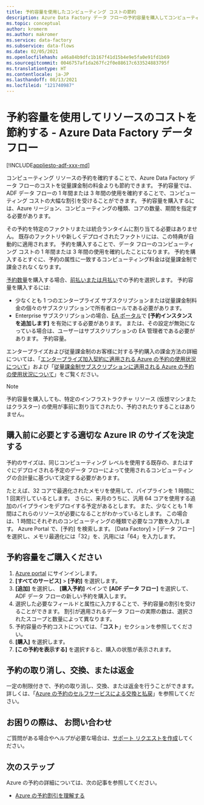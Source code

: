 ```yaml
---
title: 予約容量を使用したコンピューティング コストの節約
description: Azure Data Factory データ フローの予約容量を購入してコンピューティング コストを節約する方法について説明します。
ms.topic: conceptual
author: kromerm
ms.author: makromer
ms.service: data-factory
ms.subservice: data-flows
ms.date: 02/05/2021
ms.openlocfilehash: a46a84b9dfc1b167f41d15b4e9e5fa0e91fd1b69
ms.sourcegitcommit: 0046757af1da267fc2f0e88617c633524883795f
ms.translationtype: HT
ms.contentlocale: ja-JP
ms.lasthandoff: 08/13/2021
ms.locfileid: "121740987"
---
```

# <a name="save-costs-for-resources-with-reserved-capacity---azure-data-factory-data-flows"></a>予約容量を使用してリソースのコストを節約する - Azure Data Factory データ フロー

[!INCLUDE[appliesto-adf-xxx-md](includes/appliesto-adf-xxx-md.md)]

コンピューティング リソースの予約を確約することで、Azure Data Factory データ フローのコストを従量課金制の料金よりも節約できます。 予約容量では、ADF データ フローの 1 年間または 3 年間の使用を確約することで、コンピューティング コストの大幅な割引を受けることができます。 予約容量を購入するには、Azure リージョン、コンピューティングの種類、コアの数量、期間を指定する必要があります。

その予約を特定のファクトリまたは統合ランタイムに割り当てる必要はありません。 既存のファクトリや新しくデプロイされたファクトリには、この特典が自動的に適用されます。 予約を購入することで、データ フローのコンピューティング コストの 1 年間または 3 年間の使用を確約したことになります。 予約を購入するとすぐに、予約の属性に一致するコンピューティング料金は従量課金制で課金されなくなります。 

[予約数量](https://portal.azure.com)を購入する場合、[前払いまたは月払い](../cost-management-billing/reservations/prepare-buy-reservation.md)での予約を選択します。 予約容量を購入するには:

- 少なくとも 1 つのエンタープライズ サブスクリプションまたは従量課金制料金の個々のサブスクリプションで所有者ロールである必要があります。
- Enterprise サブスクリプションの場合、[EA ポータル](https://ea.azure.com)で **[予約インスタンスを追加します]** を有効にする必要があります。 または、その設定が無効になっている場合は、ユーザーはサブスクリプションの EA 管理者である必要があります。 予約容量。

エンタープライズおよび従量課金制のお客様に対する予約購入の課金方法の詳細については、「[エンタープライズ加入契約に適用される Azure の予約の使用状況について](../cost-management-billing/reservations/understand-reserved-instance-usage-ea.md)」および「[従量課金制サブスクリプションに適用される Azure の予約の使用状況について](../cost-management-billing/reservations/understand-reserved-instance-usage.md)」をご覧ください。

> [!NOTE]
> 予約容量を購入しても、特定のインフラストラクチャ リソース (仮想マシンまたはクラスター) の使用が事前に割り当てされたり、予約されたりすることはありません。

## <a name="determine-proper-azure-ir-sizes-needed-before-purchase"></a>購入前に必要とする適切な Azure IR のサイズを決定する

予約のサイズは、同じコンピューティング レベルを使用する既存の、またはすぐにデプロイされる予定のデータ フローによって使用されるコンピューティングの合計量に基づいて決定する必要があります。

たとえば、32 コアで最適化されたメモリを使用して、パイプラインを 1 時間に 1 回実行しているとします。 さらに、来月のうちに、汎用 64 コアを使用する追加のパイプラインをデプロイする予定があるとします。 また、少なくとも 1 年間はこれらのリソースが必要になることがわかっているとします。 この場合は、1 時間にそれぞれのコンピューティングの種類で必要なコア数を入力します。 Azure Portal で、[予約] を検索します。 [Data Factory] > [データ フロー] を選択し、メモリ最適化には「32」を、汎用には「64」を入力します。

## <a name="buy-reserved-capacity"></a>予約容量をご購入ください

1. [Azure portal](https://portal.azure.com) にサインインします。
2. **[すべてのサービス]**  >  **[予約]** を選択します。
3. **[追加]** を選択し、 **[購入予約]** ペインで **[ADF データ フロー]** を選択して、ADF データ フローの新しい予約を購入します。
4. 選択した必要なフィールドと属性に入力することで、予約容量の割引を受けることができます。 割引が適用されるデータ フローの実際の数は、選択されたスコープと数量によって異なります。
5. 予約容量の予約コストについては、「**コスト**」セクションを参照してください。
6. **[購入]** を選択します。
7. **[この予約を表示する]** を選択すると、購入の状態が表示されます。

## <a name="cancel-exchange-or-refund-reservations"></a>予約の取り消し、交換、または返金

一定の制限付きで、予約の取り消し、交換、または返金を行うことができます。 詳しくは、「[Azure の予約のセルフサービスによる交換と払戻](../cost-management-billing/reservations/exchange-and-refund-azure-reservations.md)」を参照してください。

## <a name="need-help-contact-us"></a>お困りの際は、 お問い合わせ

ご質問がある場合やヘルプが必要な場合は、[サポート リクエストを作成](https://portal.azure.com/#blade/Microsoft_Azure_Support/HelpAndSupportBlade/newsupportrequest)してください。

## <a name="next-steps"></a>次のステップ

Azure の予約の詳細については、次の記事を参照してください。

- [Azure の予約割引を理解する](data-flow-understand-reservation-charges.md)
